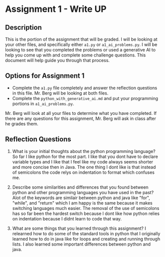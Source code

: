 # Assignment 1 - Write UP

## Description
This is the portion of the assignment that will be graded.  I will be looking at your other files, and specifically either `a1.py` or `a1_ai_problems.py`.  I will be looking to see that you completed the problems or used a generative AI to help you come up with and complete some challenge questions.  This document will help guide you through that process.

## Options for Assignment 1
- Complete the `a1.py` file completely and answer the reflection questions in this file.  Mr. Berg will be looking at both files.
- Complete the `python_with_generative_ai.md` and put your programming portions in `a1_ai_problems.py`.

Mr. Berg will look at all your files to determine what you have completed.  If there are any questions for this assignment, Mr. Berg will ask in class after he grades them.


## Reflection Questions

1. What is your initial thoughts about the python programming language?
 So far I like python for the most part. I like that you dont have to declare variable types and I like that I feel like my code always seems shorter and more concise then in Java. The one thing I dont like is that instead of semicolons the code relys on indentation to format which confuses me.


2. Describe some similarities and differences that you found between python and other programming languages you have used in the past?
Alot of the keywords are similair between python and java like "for", "while", and "return" which I am happy is the same because it makes switching languages much easier. The removal of the use of semicolons has so far been the hardest switch because I dont like how python relies on indentation because I didnt learn to code that way.


3. What are some things that you learned through this assignment?
I relearned how to do some of the standard tools in python that I originally learned how to do in java like for loops and creating and running through lists. I also learned some important differences between python and java.